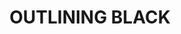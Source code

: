 ---
layout: product
title: "OUTLINING BLACK"
price: "300" 
desc: "Akrilna boja 17mL - Metalik"
img_path: "/assets/img/AMMOF502.webp"
brand: "AMMO"
available: true
special_offer: false
new: true
soon: false
cat: "020000"
subcat: "020100"
subsubcat: "020101"
sifra: "AMMOF502"
popular: false
---